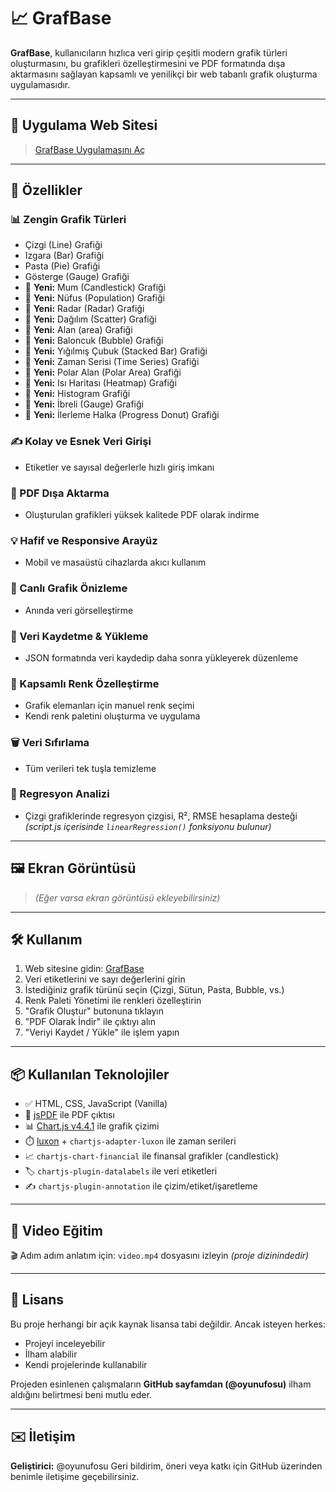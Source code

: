 # 📈 GrafBase

**GrafBase**, kullanıcıların hızlıca veri girip çeşitli modern grafik türleri oluşturmasını, bu grafikleri özelleştirmesini ve PDF formatında dışa aktarmasını sağlayan kapsamlı ve yenilikçi bir web tabanlı grafik oluşturma uygulamasıdır.

---

## 🔗 Uygulama Web Sitesi

> [GrafBase Uygulamasını Aç](https://oyunufosu.github.io/GrafBase.github.io/)

---

## 🚀 Özellikler

### 📊 Zengin Grafik Türleri

* Çizgi (Line) Grafiği
* Izgara (Bar) Grafiği
* Pasta (Pie) Grafiği
* Gösterge (Gauge) Grafiği
* 📌 **Yeni:** Mum (Candlestick) Grafiği
* 📌 **Yeni:** Nüfus (Population) Grafiği
* 📌 **Yeni:** Radar (Radar) Grafiği
* 📌 **Yeni:** Dağılım (Scatter) Grafiği
* 📌 **Yeni:** Alan (area) Grafiği
* 📌 **Yeni:** Baloncuk (Bubble) Grafiği
* 📌 **Yeni:** Yığılmış Çubuk (Stacked Bar) Grafiği
* 📌 **Yeni:** Zaman Serisi (Time Series) Grafiği
* 📌 **Yeni:** Polar Alan (Polar Area) Grafiği
* 📌 **Yeni:** Isı Haritası (Heatmap) Grafiği
* 📌 **Yeni:** Histogram Grafiği
* 📌 **Yeni:** İbreli (Gauge) Grafiği
* 📌 **Yeni:** İlerleme Halka (Progress Donut) Grafiği

### ✍️ Kolay ve Esnek Veri Girişi

* Etiketler ve sayısal değerlerle hızlı giriş imkanı

### 📄 PDF Dışa Aktarma

* Oluşturulan grafikleri yüksek kalitede PDF olarak indirme

### 💡 Hafif ve Responsive Arayüz

* Mobil ve masaüstü cihazlarda akıcı kullanım

### 🔄 Canlı Grafik Önizleme

* Anında veri görselleştirme

### 💾 Veri Kaydetme & Yükleme

* JSON formatında veri kaydedip daha sonra yükleyerek düzenleme

### 🎨 Kapsamlı Renk Özelleştirme

* Grafik elemanları için manuel renk seçimi
* Kendi renk paletini oluşturma ve uygulama

### 🗑️ Veri Sıfırlama

* Tüm verileri tek tuşla temizleme

### 🔎 Regresyon Analizi

* Çizgi grafiklerinde regresyon çizgisi, R², RMSE hesaplama desteği *(script.js içerisinde `linearRegression()` fonksiyonu bulunur)*

---

## 🖼️ Ekran Görüntüsü

> *(Eğer varsa ekran görüntüsü ekleyebilirsiniz)*

---

## 🛠️ Kullanım

1. Web sitesine gidin: [GrafBase](#)
2. Veri etiketlerini ve sayı değerlerini girin
3. İstediğiniz grafik türünü seçin (Çizgi, Sütun, Pasta, Bubble, vs.)
4. Renk Paleti Yönetimi ile renkleri özelleştirin
5. "Grafik Oluştur" butonuna tıklayın
6. "PDF Olarak İndir" ile çıktıyı alın
7. "Veriyi Kaydet / Yükle" ile işlem yapın

---

## 📦 Kullanılan Teknolojiler

* ✅ HTML, CSS, JavaScript (Vanilla)
* 📄 [jsPDF](https://github.com/parallax/jsPDF) ile PDF çıktısı
* 📊 [Chart.js v4.4.1](https://www.chartjs.org/) ile grafik çizimi
* ⏱️ [luxon](https://moment.github.io/luxon/#/) + `chartjs-adapter-luxon` ile zaman serileri
* 📈 `chartjs-chart-financial` ile finansal grafikler (candlestick)
* 🏷️ `chartjs-plugin-datalabels` ile veri etiketleri
* ✍️ `chartjs-plugin-annotation` ile çizim/etiket/işaretleme

---

## 🎥 Video Eğitim

🎬 Adım adım anlatım için: `video.mp4` dosyasını izleyin *(proje dizinindedir)*

---

## 📄 Lisans

Bu proje herhangi bir açık kaynak lisansa tabi değildir.
Ancak isteyen herkes:

* Projeyi inceleyebilir
* İlham alabilir
* Kendi projelerinde kullanabilir

Projeden esinlenen çalışmaların **GitHub sayfamdan (@oyunufosu)** ilham aldığını belirtmesi beni mutlu eder.

---

## ✉️ İletişim

**Geliştirici:** @oyunufosu
Geri bildirim, öneri veya katkı için GitHub üzerinden benimle iletişime geçebilirsiniz.
